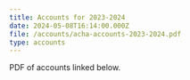```yaml
---
title: Accounts for 2023-2024
date: 2024-05-08T16:14:00.000Z
file: /accounts/acha-accounts-2023-2024.pdf
type: accounts
---
```

PDF of accounts linked below.
